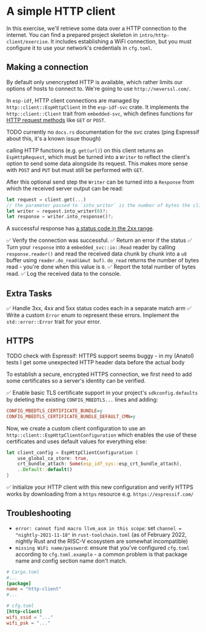 # A simple HTTP client

In this exercise, we'll retrieve some data over a HTTP connection to the internet.
You can find a prepared project skeleton in `intro/http-client/exercise`. It includes establishing a WiFi connection, but you must configure it to use your network's credentials in `cfg.toml`.

## Making a connection

By default only unencrypted HTTP is available, which rather limits our options of hosts to connect to. We're going to use `http://neverssl.com/`.

In `esp-idf`, HTTP client connections are managed by `http::client::EspHttpClient` in the `esp-idf-svc` crate. It implements the `http::client::Client` trait from `embedded-svc`, which defines functions for [HTTP request methods](https://en.wikipedia.org/wiki/Hypertext_Transfer_Protocol#Request_methods) like `GET` or `POST`.

TODO currently no `docs.rs` documentation for the svc crates (ping Espressif about this, it's a known issue though)

calling HTTP functions (e.g. `get(url)`) on this client returns an `EspHttpRequest`, which must be turned into a `Writer` to reflect the client's option to send some data alongside its request. This makes more sense with `POST` and `PUT` but must still be performed with `GET`.

After this optional send step the `Writer` can be turned into a `Response` from which the received server output can be read:

```Rust
let request = client.get(...)
// the parameter passed to `into_writer` is the number of bytes the client intends to send
let writer = request.into_writer(0)?;
let response = writer.into_response()?;
```

A successful response has [a status code in the 2xx range](https://en.wikipedia.org/wiki/List_of_HTTP_status_codes).

✅ Verify the connection was successful.
✅ Return an error if the status 
✅ Turn your `response` into a `embedded_svc::io::Read` reader by calling `response.reader()` and read the received data chunk by chunk into a `u8` buffer using `reader.do_read(&mut buf)`. `do_read` returns the number of bytes read - you're done when this value is `0`.
✅ Report the total number of bytes read.
✅ Log the received data to the console.

## Extra Tasks

✅ Handle 3xx, 4xx and 5xx status codes each in a separate match arm
✅ Write a custom `Error` enum to represent these errors. Implement the `std::error::Error` trait for your error.

## HTTPS

TODO check with Espressif: HTTPS support seems buggy - in my (Anatol) tests I get some unexpected HTTP header data before the actual body

To establish a secure, encrypted HTTPS connection, we first need to add some certificates so a server's identity can be verified.

✅ Enable basic TLS certificate support in your project's `sdkconfig.defaults` by deleting the existing `CONFIG_MBEDTLS...` lines and adding:
```cfg
CONFIG_MBEDTLS_CERTIFICATE_BUNDLE=y
CONFIG_MBEDTLS_CERTIFICATE_BUNDLE_DEFAULT_CMN=y
```

Now, we create a custom client configuration to use an `http::client::EspHttpClientConfiguration` which enables the use of these certificates and uses default values for everything else:

```rust
let client_config = EspHttpClientConfiguration {
    use_global_ca_store: true,
    crt_bundle_attach: Some(esp_idf_sys::esp_crt_bundle_attach),
    ..Default::default()
}
```

✅ Initialize your HTTP client with this new configuration and verify HTTPS works by downloading from a `https` resource e.g. `https://espressif.com/`

## Troubleshooting
- `error: cannot find macro llvm_asm in this scope`: set `channel = "nightly-2021-11-18"` in `rust-toolchain.toml` (as of February 2022, nightly Rust and the RISC-V ecosystem are somewhat incompatible)
- `missing WiFi name/password`: ensure that you've configured `cfg.toml` according to `cfg.toml.example` - a common problem is that package name and config section name don't match. 

```toml
# Cargo.toml
#...
[package]
name = "http-client"
#...

# cfg.toml
[http-client]
wifi_ssid = "..."
wifi_psk = "..."
```
